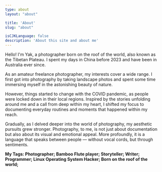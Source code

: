 ```yaml
---
type: about
layout: "about"

title: 'About'
slug: "about"

isCJKLanguage: false
description: 'About this site and about me'
---
```


Hello! I'm Yak, a photographer born on the roof of the world, also known as the Tibetan Plateau. I spent my days in China before 2023 and have been in Australia ever since.

As an amateur freelance photographer, my interests cover a wide range. I first got into photography by taking landscape photos and spent some time immersing myself in the astonishing beauty of nature.

However, things started to change with the COVID pandemic, as people were locked down in their local regions. Inspired by the stories unfolding around me and a call from deep within my heart, I shifted my focus to documenting everyday routines and moments that happened within my reach.

Gradually, as I delved deeper into the world of photography, my aesthetic pursuits grew stronger. Photography, to me, is not just about documentation but also about its visual and emotional appeal. More profoundly, it is a language that speaks between people — without vocal cords, but through sentiments.

__My Tags: Photographer; Bamboo Flute player; Storyteller; Writer; Programmer; Linux Operating System Hacker; Born on the roof of the world;__
